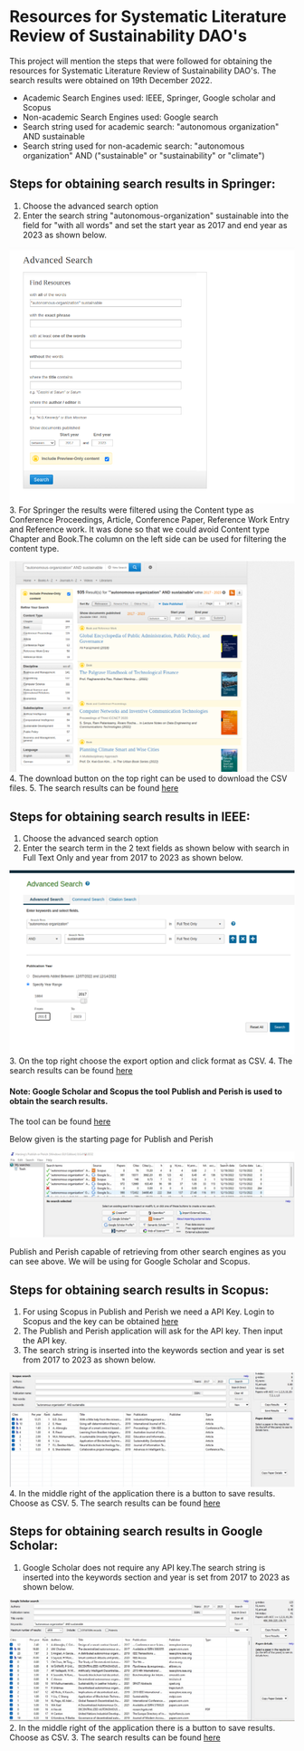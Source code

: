 # Resources for Systematic Literature Review of Sustainability DAO's
This project will mention the steps that were followed for obtaining the resources for Systematic Literature Review of Sustainability DAO's.
The search results were obtained on 19th December 2022.
- Academic Search Engines used:  IEEE, Springer, Google scholar and Scopus
- Non-academic Search Engines used: Google search
- Search string used for academic search:  "autonomous organization" AND sustainable
- Search string used for non-academic search:  "autonomous organization" AND ("sustainable" or "sustainability" or "climate")

## Steps for obtaining search results in Springer:
1. Choose the advanced search option
2. Enter the search string  "autonomous-organization" sustainable into the field for "with all words" and set the start year as 2017 and end year as 2023 as shown below. 

![alt text](https://github.com/ETCE-LAB/sustainable-daos-survey/blob/main/springer.png?raw=true)
3. For Springer the results were filtered using the Content type as Conference Proceedings, Article, Conference Paper, Reference Work Entry and Reference work. It was done so that we could avoid Content type Chapter and Book.The column on the left side can be used for filtering the content type.

![alt text](https://github.com/ETCE-LAB/sustainable-daos-survey/blob/main/springer_result.png?raw=true)
4. The download button on the top right can be used to download the CSV files.
5. The search results can be found [ here]( https://github.com/ETCE-LAB/sustainable-daos-survey/blob/main/springer.csv)

## Steps for obtaining search results in IEEE:
1. Choose the advanced search option
2. Enter the search term in the 2 text fields as shown below with search in Full Text Only and year from 2017 to 2023 as shown below.

![alt text](https://github.com/ETCE-LAB/sustainable-daos-survey/blob/main/ieee.png?raw=true)
3. On the top right choose the export option and click format as CSV.
4. The search results can be found [ here]( https://github.com/ETCE-LAB/sustainable-daos-survey/blob/main/ieee.csv)

#### Note: Google Scholar and Scopus the tool Publish and Perish is used to obtain the search results.
The tool can be found [ here](https://harzing.com/resources/publish-or-perish) 

Below given is the starting page for Publish and Perish 

![alt text](https://github.com/ETCE-LAB/sustainable-daos-survey/blob/main/homepage_PaP.jpeg?raw=true)

Publish and Perish capable of retrieving from other search engines as you can see above. We will be using for Google Scholar and Scopus.

## Steps for obtaining search results in Scopus:
1. For using Scopus in Publish and Perish we need a API Key. Login to Scopus and the key can be obtained [ here](https://dev.elsevier.com/)
2. The Publish and Perish application will ask for the API key. Then input the API key.
3. The search string is inserted into the keywords section and year is set from 2017 to 2023 as shown below.

![alt text](https://github.com/ETCE-LAB/sustainable-daos-survey/blob/main/scopus_PaP.jpeg?raw=true)
4. In the middle right of the application there is a button to save results. Choose as CSV.
5. The search results can be found [ here]( https://github.com/ETCE-LAB/sustainable-daos-survey/blob/main/scopus.csv)

## Steps for obtaining search results in Google Scholar:
1. Google Scholar does not require any API key.The search string is inserted into the keywords section and year is set from 2017 to 2023 as shown below.

![alt text](https://github.com/ETCE-LAB/sustainable-daos-survey/blob/main/google_scholar_PaP.jpeg?raw=true)
2. In the middle right of the application there is a button to save results. Choose as CSV.
3. The search results can be found [ here]( https://github.com/ETCE-LAB/sustainable-daos-survey/blob/main/google_scholar.csv)

